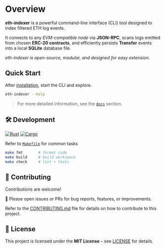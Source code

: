 # Overview

**eth-indexer** is a powerful command-line interface (CLI) tool designed to index filtered ETH log events.

It connects to any *EVM-compatible node* via **JSON-RPC**, scans logs emitted from chosen **ERC-20 contracts**, and efficiently persists **Transfer** events into a local **SQLite** database file.

*eth-indexer is open-source, modular, and designed for easy extension.*

## Quick Start

After [installation](resources/docs/install.md), start the CLI and explore.
```sh
eth-indexer --help
```

> For more detailed information, see the [`docs`](resources/docs) section.

## 🛠️ Development

[![Rust](https://img.shields.io/badge/rust-1.88.0-6b00bc388?logo=rust&logoColor=white)](https://www.rust-lang.org/tools/install)
[![Cargo](https://img.shields.io/badge/cargo-1.88.0-873a06493?logo=rust&logoColor=white)](https://doc.rust-lang.org/cargo/)

Refer to [`Makefile`](Makefile) for common tasks

```sh
make fmt       # format code
make build     # build workspace
make check     # lint + tests
```

## 🤝 Contributing

Contributions are welcome!

🙏 Please open issues or PRs for bug reports, features, or improvements.

Refer to the [CONTRIBUTING.md](CONTRIBUTING.md) file for details on how to contribute to this project.

## 📜 License

This project is licensed under the **MIT License** – see [LICENSE](LICENSE) for details.
